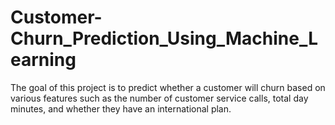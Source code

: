 # Customer-Churn_Prediction_Using_Machine_Learning
The goal of this project is to predict whether a customer will churn based on various features such as the number of customer service calls, total day minutes, and whether they have an international plan.

